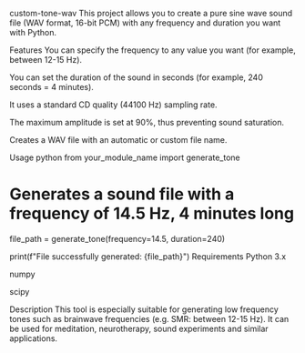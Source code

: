 custom-tone-wav
This project allows you to create a pure sine wave sound file (WAV format, 16-bit PCM) with any frequency and duration you want with Python.

Features
You can specify the frequency to any value you want (for example, between 12-15 Hz).

You can set the duration of the sound in seconds (for example, 240 seconds = 4 minutes).

It uses a standard CD quality (44100 Hz) sampling rate.

The maximum amplitude is set at 90%, thus preventing sound saturation.

Creates a WAV file with an automatic or custom file name.

Usage
python
from your_module_name import generate_tone

# Generates a sound file with a frequency of 14.5 Hz, 4 minutes long
file_path = generate_tone(frequency=14.5, duration=240)

print(f"File successfully generated: {file_path}")
Requirements
Python 3.x

numpy

scipy

Description
This tool is especially suitable for generating low frequency tones such as brainwave frequencies (e.g. SMR: between 12-15 Hz). It can be used for meditation, neurotherapy, sound experiments and similar applications.

